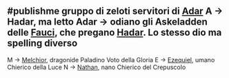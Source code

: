 #publishme 
gruppo di zeloti servitori di [Adar](Adar.md)
A -> Hadar, ma letto Adar -> odiano gli Askeladden delle [Fauci](Fauci.md), che pregano [Hadar](Hadar.md). Lo stesso dio ma spelling diverso
-
M -> [Melchior](Melchior.md), dragonide Paladino Voto della Gloria
E -> [Ezequiel](Ezequiel.md), umano Chierico della Luce
N -> [Nathan](Nathan.md), nano Chierico del Crepuscolo
